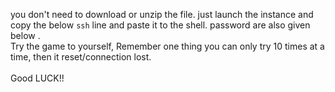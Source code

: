 you don't need to download or unzip the file. just launch the instance and copy the below `ssh` line and paste it to the shell. password are also given below .   
Try the game to yourself, Remember one thing you can only try 10 times at a time, then it reset/connection lost.  
<br/>Good LUCK!!